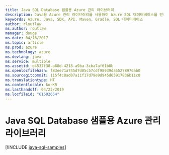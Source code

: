 ```yaml
---
title: Java SQL Database 샘플용 Azure 관리 라이브러리
description: Java용 Azure 관리 라이브러리를 사용하여 Azure SQL 데이터베이스를 만들고 업데이트하기 위한 샘플 코드를 얻습니다.
keywords: Azure, Java, SDK, API, Maven, Gradle, SQL 데이터베이스
author: rloutlaw
ms.author: routlaw
manager: douge
ms.date: 04/16/2017
ms.topic: article
ms.prod: azure
ms.technology: azure
ms.devlang: java
ms.service: multiple
ms.assetid: e4537f38-a60d-4218-a9ba-3cba7af61b8b
ms.openlocfilehash: f83ee71a745d7d05c57cdf98939da55278976ab0
ms.sourcegitcommit: 115f4c8ad07a11f17d79e9d945d63917836b11c8
ms.translationtype: HT
ms.contentlocale: ko-KR
ms.lasthandoff: 04/23/2019
ms.locfileid: "61592654"
---
```

# <a name="azure-management-libraries-for-java-samples-for-sql-database"></a>Java SQL Database 샘플용 Azure 관리 라이브러리

[!INCLUDE [java-sql-samples](includes/java-sql-samples.md)]